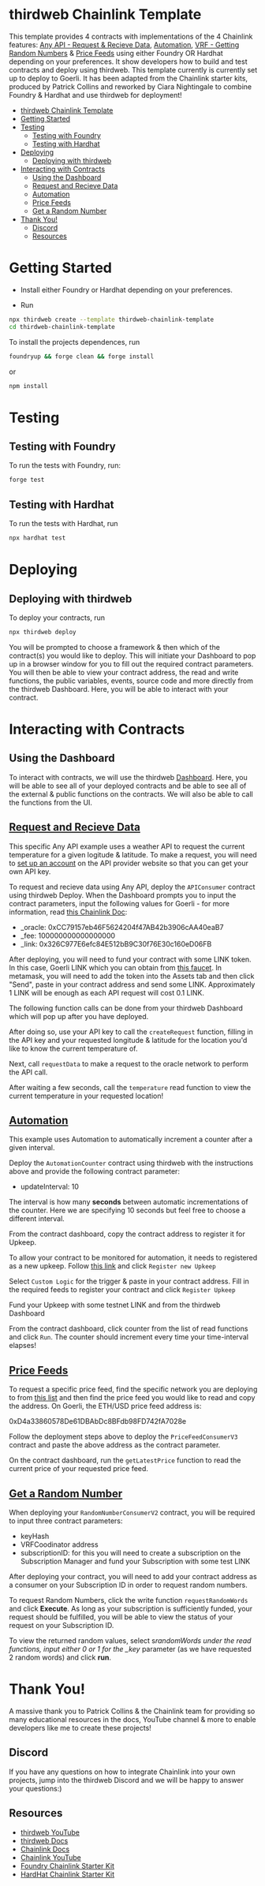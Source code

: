 # thirdweb Chainlink Template

This template provides 4 contracts with implementations of the 4 Chainlink features: [Any API - Request & Recieve Data](#request-and-recieve-data), [Automation](#automation), [VRF - Getting Random Numbers](#get-a-random-number) & [Price Feeds](#price-feeds) using either Foundry OR Hardhat depending on your preferences. It show developers how to build and test contracts and deploy using thirdweb.
This template currently is currently set up to deploy to Goerli. It has been adapted from the Chainlink starter kits, produced by Patrick Collins and reworked by Ciara Nightingale to combine Foundry & Hardhat and use thirdweb for deployment!

-   [thirdweb Chainlink Template](#thirdweb-chainlink-template)
-   [Getting Started](#getting-started)
-   [Testing](#testing)
    -   [Testing with Foundry](#testing-with-foundry)
    -   [Testing with Hardhat](#testing-with-hardhat)
-   [Deploying](#deploying)
    -   [Deploying with thirdweb](#deploying-with-thirdweb)
-   [Interacting with Contracts](#interacting-with-contracts)
    -   [Using the Dashboard](#using-the-dashboard)
    -   [Request and Recieve Data](#request-and-recieve-data)
    -   [Automation](#automation)
    -   [Price Feeds](#price-feeds)
    -   [Get a Random Number](#get-a-random-number)
-   [Thank You!](#thank-you)
    -   [Discord](#discord)
    -   [Resources](#resources)

# Getting Started

-   Install either Foundry or Hardhat depending on your preferences.

-   Run

```sh
npx thirdweb create --template thirdweb-chainlink-template
cd thirdweb-chainlink-template
```

To install the projects dependences, run

```sh
foundryup && forge clean && forge install
```

or

```sh
npm install
```

# Testing

## Testing with Foundry

To run the tests with Foundry, run:

```sh
forge test
```

## Testing with Hardhat

To run the tests with Hardhat, run

```sh
npx hardhat test
```

# Deploying

## Deploying with thirdweb

To deploy your contracts, run

```sh
npx thirdweb deploy
```

You will be prompted to choose a framework & then which of the contract(s) you would like to deploy. This will initiate your Dashboard to pop up in a browser window for you to fill out the required contract parameters. You will then be able to view your contract address, the read and write functions, the public variables, events, source code and more directly from the thirdweb Dashboard. Here, you will be able to interact with your contract.

# Interacting with Contracts

## Using the Dashboard

To interact with contracts, we will use the thirdweb [Dashboard](https://thirdweb.com/dashboard). Here, you will be able to see all of your deployed contracts and be able to see all of the external & public functions on the contracts. We will also be able to call the functions from the UI.

## [Request and Recieve Data](/contracts/APIConsumer.sol)

This specific Any API example uses a weather API to request the current temperature for a given logitude & latitude. To make a request, you will need to [set up an account](https://openweathermap.org/api) on the API provider website so that you can get your own API key.

To request and recieve data using Any API, deploy the `APIConsumer` contract using thirdweb Deploy. When the Dashboard prompts you to input the contract parameters, input the following values for Goerli - for more information, read [this Chainlink Doc](https://docs.chain.link/any-api/testnet-oracles/):

-   \_oracle: 0xCC79157eb46F5624204f47AB42b3906cAA40eaB7
-   \_fee: 100000000000000000
-   \_link: 0x326C977E6efc84E512bB9C30f76E30c160eD06FB

After deploying, you will need to fund your contract with some LINK token. In this case, Goerli LINK which you can obtain from [this faucet](https://faucets.chain.link/). In metamask, you will need to add the token into the Assets tab and then click "Send", paste in your contract address and send some LINK. Approximately 1 LINK will be enough as each API request will cost 0.1 LINK.

The following function calls can be done from your thirdweb Dashboard which will pop up after you have deployed.

After doing so, use your API key to call the `createRequest` function, filling in the API key and your requested longitude & latitude for the location you'd like to know the current temperature of.

Next, call `requestData` to make a request to the oracle network to perform the API call.

After waiting a few seconds, call the `temperature` read function to view the current temperature in your requested location!

## [Automation](/contracts/AutomationCounter.sol)

This example uses Automation to automatically increment a counter after a given interval.

Deploy the `AutomationCounter` contract using thirdweb with the instructions above and provide the following contract parameter:

-   updateInterval: 10

The interval is how many **seconds** between automatic incrementations of the counter. Here we are specifying 10 seconds but feel free to choose a different interval.

From the contract dashboard, copy the contract address to register it for Upkeep.

To allow your contract to be monitored for automation, it needs to registered as a new upkeep. Follow [this link](https://automation.chain.link/) and click `Register new Upkeep`

Select `Custom Logic` for the trigger & paste in your contract address. Fill in the required feeds to register your contract and click `Register Upkeep`

Fund your Upkeep with some testnet LINK and from the thirdweb Dashboard

From the contract dashboard, click counter from the list of read functions and click `Run`. The counter should increment every time your time-interval elapses!

## [Price Feeds](/contracts/PriceConsumerV3.sol)

To request a specific price feed, find the specific network you are deploying to from [this list](https://docs.chain.link/data-feeds/price-feeds/addresses/) and then find the price feed you would like to read and copy the address. On Goerli, the ETH/USD price feed address is:

0xD4a33860578De61DBAbDc8BFdb98FD742fA7028e

Follow the deployment steps above to deploy the `PriceFeedConsumerV3` contract and paste the above address as the contract parameter.

On the contract dashboard, run the `getLatestPrice` function to read the current price of your requested price feed.

## [Get a Random Number](/contracts/RandomNumberConsumerV2.sol)

When deploying your `RandomNumberConsumerV2` contract, you will be required to input three contract parameters:

-   keyHash
-   VRFCoodinator address
-   subscriptionID: for this you will need to create a subscription on the Subscription Manager and fund your Subscription with some test LINK

After deploying your contract, you will need to add your contract address as a consumer on your Subscription ID in order to request random numbers.

To request Random Numbers, click the write function `requestRandomWords` and click **Execute**. As long as your subscription is sufficiently funded, your request should be fulfilled, you will be able to view the status of your request on your Subscription ID.

To view the returned random values, select s*randomWords under the read functions, input either 0 or 1 for the \_key* parameter (as we have requested 2 random words) and click **run**.

# Thank You!

A massive thank you to Patrick Collins & the Chainlink team for providing so many educational resources in the docs, YouTube channel & more to enable developers like me to create these projects!

## Discord

If you have any questions on how to integrate Chainlink into your own projects, jump into the thirdweb Discord and we will be happy to answer your questions:)

## Resources

-   [thirdweb YouTube](https://www.youtube.com/@thirdweb_)
-   [thirdweb Docs](https://portal.thirdweb.com/)
-   [Chainlink Docs](https://docs.chain.link/)
-   [Chainlink YouTube](chainlink)
-   [Foundry Chainlink Starter Kit](https://github.com/smartcontractkit/foundry-starter-kit)
-   [HardHat Chainlink Starter Kit](https://github.com/smartcontractkit/hardhat-starter-kit)
